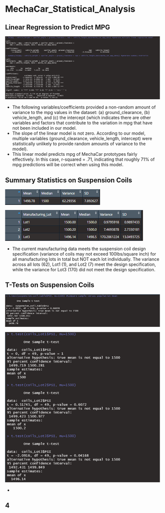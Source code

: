 # MechaCar_Statistical_Analysis

## Linear Regression to Predict MPG

![](Images/SummaryStats_Del%231.png)

  - The following variables/coefficients provided a non-random amount of variance to the mpg values in the dataset: (a) ground_clearance, (b) vehicle_length, and (c) the intercept (which indicates there are other variables and factors that contribute to the variation in mpg that have not been included in our model.
  - The slope of the linear model is not zero. According to our model, multiple variables (ground_clearance, vehicle_length, intercept) were statistically unlikely to provide random amounts of variance to the model). 
  - This linear model predicts mpg of MechaCar prototypes fairly effectively. In this case, r-squared = .71, indicating that roughly 71% of mpg predictions will be correct when using this model. 


## Summary Statistics on Suspension Coils

![](Images/totalSummary_Del%232.png)

![](Images/LotSummary_Del%232.png)

  - The current manufacturing data meets the suspension coil design specification (variance of coils may not exceed 100lbs/square inch) for all manufacturing lots in total but NOT each lot individually. The variance across all lots (62), Lot1 (1), and Lot2 (7) meet the design specification, while the variance for Lot3 (170) did not meet the design specification.

## T-Tests on Suspension Coils

![](Images/SampleVSpop_Del%233.png)

![](Images/LotsVSpop_Del%233.png)

  - 

## 4
